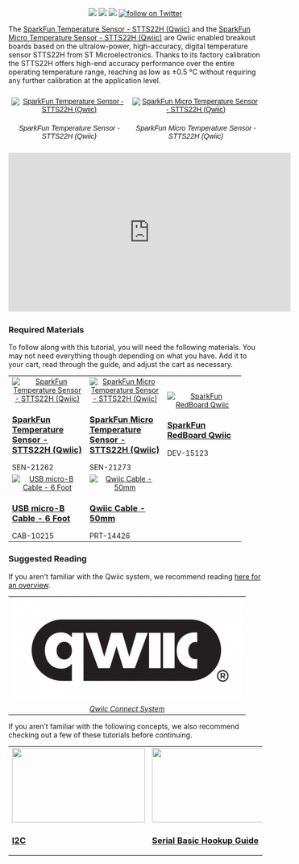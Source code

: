 <p align="center">
  <a href="https://github.com/sparkfun/SparkFun_Temperature_Sensor-STTS22H/issues" alt="Issues">
    <img src="https://img.shields.io/github/issues/sparkfun/SparkFun_Temperature_Sensor-STTS22H.svg" /></a>
  <a href="https://github.com/sparkfun/SparkFun_Temperature_Sensor-STTS22H/actions" alt="Actions">
    <img src="https://github.com/sparkfun/SparkFun_Temperature_Sensor-STTS22H/actions/workflows/mkdocs.yml/badge.svg" /></a>
  <a href="https://github.com/sparkfun/SparkFun_Temperature_Sensor-STTS22H/blob/main/LICENSE.md" alt="License">
    <img src="https://img.shields.io/badge/license-CC%20BY--SA%204.0-blue.svg"/></a>
  <a href="https://twitter.com/intent/follow?screen_name=sparkfun">
    <img src="https://img.shields.io/twitter/follow/sparkfun.svg?style=social&logo=twitter" alt="follow on Twitter"></a>
</p>




The [SparkFun Temperature Sensor - STTS22H (Qwiic)](https://www.sparkfun.com/products/21262) and the [SparkFun Micro Temperature Sensor - STTS22H (Qwiic)](https://www.sparkfun.com/products/21273) are Qwiic enabled breakout boards based on the ultralow-power, high-accuracy, digital temperature sensor STTS22H from ST Microelectronics. Thanks to its factory calibration the STTS22H offers high-end accuracy performance over the entire operating temperature range, reaching as low as ±0.5 °C without requiring any further calibration at the application level. 


<style type="text/css">
.tg  {border-collapse:collapse;border-spacing:0;}
.tg td{font-family:Arial, sans-serif;font-size:14px;padding:10px 5px;border-style:solid;border-width:1px;overflow:hidden;word-break:normal;border-color:black;}
.tg th{font-family:Arial, sans-serif;font-size:14px;font-weight:normal;padding:10px 5px;border-style:solid;border-width:1px;overflow:hidden;word-break:normal;border-color:black;}
.tg .tg-v0mg{border-color:#ffffff;text-align:center;vertical-align:middle}
</style>
<table class="tg">
  <tr>
    <th class="tg-v0mg"><a href="https://cdn.sparkfun.com/assets/parts/2/1/0/3/8/STTS22-_01.jpg"><img src="https://cdn.sparkfun.com/assets/parts/2/1/0/3/8/STTS22-_01.jpg" alt="SparkFun Temperature Sensor - STTS22H (Qwiic)"></a></th>
    <th class="tg-v0mg"><a href="https://cdn.sparkfun.com/assets/parts/2/1/0/5/1/STTS22Micro-_01.jpg"><img src="https://cdn.sparkfun.com/assets/parts/2/1/0/5/1/STTS22Micro-_01.jpg" alt="SparkFun Micro Temperature Sensor - STTS22H (Qwiic)"></a></th>
  </tr>
  <tr>
    <td class="tg-v0mg"><i>SparkFun Temperature Sensor - STTS22H (Qwiic)</i></td>
    <td class="tg-v0mg"><i>SparkFun Micro Temperature Sensor - STTS22H (Qwiic)</i></td>
  </tr>
</table>


<center><iframe width="560" height="315" src="https://www.youtube.com/embed/ffbvpoyrDyg" title="YouTube video player" frameborder="0" allow="accelerometer; autoplay; clipboard-write; encrypted-media; gyroscope; picture-in-picture; web-share" allowfullscreen></iframe></center>

### Required Materials

To follow along with this tutorial, you will need the following materials. You may not need everything though depending on what you have. Add it to your cart, read through the guide, and adjust the cart as necessary.

<div>
<table style="border-style:none">
    <tr>
        <td width="140">
            <a href="https://www.sparkfun.com/products/21262">
              <div style="text-align: center"><img src="https://cdn.sparkfun.com/assets/parts/2/1/0/3/8/STTS22-_01.jpg" alt="SparkFun Temperature Sensor - STTS22H (Qwiic)" height="140"></div>
              <h3 style="text-align: left">SparkFun Temperature Sensor - STTS22H (Qwiic)</h3>
            </a>
            <span>SEN-21262</span>
        </td>
        <td width="140">
            <a href="https://www.sparkfun.com/products/21273">
              <div style="text-align: center"><img src="https://cdn.sparkfun.com/assets/parts/2/1/0/5/1/STTS22Micro-_01.jpg" alt="SparkFun Micro Temperature Sensor - STTS22H (Qwiic)" height="140"></div>
              <h3 style="text-align: left">SparkFun Micro Temperature Sensor - STTS22H (Qwiic)</h3>
            </a>
            <span>SEN-21273</span>
        </td>
        <td width="140">
            <a href="https://www.sparkfun.com/products/15123">
              <div style="text-align: center"><img src="https://cdn.sparkfun.com//assets/parts/1/3/4/9/2/15123-SparkFun_RedBoard_Qwiic-01a.jpg" alt="SparkFun RedBoard Qwiic" height="140"></div>
              <h3 style="text-align: left">SparkFun RedBoard Qwiic</h3>
            </a>
            <span>DEV-15123</span>
        </td>
    </tr>
    <tr>
      <td width="140">
          <a href="https://www.sparkfun.com/products/10215">
            <div style="text-align: center"><img src="https://cdn.sparkfun.com//assets/parts/4/5/5/8/10215-01.jpg" alt="USB micro-B Cable - 6 Foot" height="140"></div>
            <h3 style="text-align: left">USB micro-B Cable - 6 Foot</h3>
          </a>
          <span>CAB-10215</span>
      </td>
        <td width="140">
            <a href="https://www.sparkfun.com/products/14426">
              <div style="text-align: center"><img src="https://cdn.sparkfun.com//assets/parts/1/2/4/5/2/14426-Qwiic_Cable_-_50mm-01.jpg" alt="Qwiic Cable - 50mm" height="140"></div>
              <h3 style="text-align: left">Qwiic Cable - 50mm</h3>
            </a>
            <span>PRT-14426</span>
        </td>
    </tr>
</table>
</div>



### Suggested Reading

If you aren't familiar with the Qwiic system, we recommend reading [here for an overview](https://www.sparkfun.com/qwiic).

<div style="text-align: center">
<table style="border-style:none">
  <tr>
   <td>
   <div style="text-align: center"><a href="https://www.sparkfun.com/qwiic"><img src="assets/imgs/Qwiic-registered-updated.png" alt="Qwiic Connect System" title="Click to learn more about the Qwiic Connect System!"></a></td></div>
  </tr>
  <tr>
    <td><div style="text-align: center"><i><a href="https://www.sparkfun.com/qwiic">Qwiic Connect System</a></i></div></td>
  </tr>
</table>
</div>

If you aren’t familiar with the following concepts, we also recommend checking out a few of these tutorials before continuing.

<table style="border-style:none">
    <tr>
        <td style="vertical-align: text-top;" width="264px">
            <a href="https://learn.sparkfun.com/tutorials/i2c">
            <div style="text-align: center"><img src="https://cdn.sparkfun.com/c/264-148/assets/learn_tutorials/8/2/I2C-Block-Diagram.jpg" style="width:264px; height:148px; object-fit:contain;"></div>
            <h3 style="text-align: left">I2C
            </h3></a>
        </td>
        <td style="vertical-align: text-top;" width="264px">
            <a href="https://learn.sparkfun.com/tutorials/serial-basic-hookup-guide">
            <div style="text-align: center"><img src="https://cdn.sparkfun.com/c/264-148/assets/learn_tutorials/5/9/7/14050-01.jpg" style="width:264px; height:148px; object-fit:contain;"></div>
            <h3 style="text-align: left">Serial Basic Hookup Guide
            </h3></a>
        </td>
        <td style="vertical-align: text-top;" width="264px">
            <a href="https://learn.sparkfun.com/tutorials/redboard-plus-hookup-guide">
            <div style="text-align: center"><img src="https://cdn.sparkfun.com/c/264-148/assets/learn_tutorials/1/7/5/8/18158-SparkFun_RedBoard_Plus-01.jpg" style="width:264px; height:148px; object-fit:contain;"></div>
            <h3 style="text-align: left">RedBoard Hookup Guide
            </h3></a>
        </td>
    <tr>
</table>
